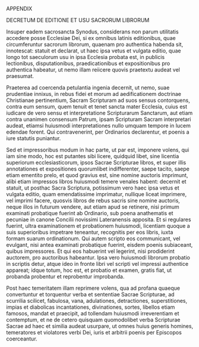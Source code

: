 APPENDIX 

DECRETUM DE EDITIONE ET USU SACRORUM LIBRORUM

Insuper eadem sacrosancta Synodus, considerans non parum utilitatis accedere posse Ecclesiae Dei, si ex omnibus latinis editionibus, quae circumferuntur sacrorum librorum, quaenam pro authentica habenda sit, innotescat: statuit et declarat, ut haec ipsa vetus et vulgata editio, quae longo tot saeculorum usu in ipsa Ecclesia probata est, in publicis lectionibus, disputationibus, praedicationibus et expositionibus pro authentica habeatur, ut nemo illam reiicere quovis praetextu audeat vel praesumat.

Praeterea ad coercenda petulantia ingenia decernit, ut nemo, suae prudentiae innixus, in rebus fidei et morum ad aedificationem doctrinae Christianae pertinentium, Sacram Scripturam ad suos sensus contorquens, contra eum sensum, quem tenuit et tenet sancta mater Ecclesia, cuius est iudicare de vero sensu et interpretatione Scripturarum Sanctarum, aut etiam contra unanimen consensum Patrum, ipsam Scripturam Sacram interpretari audeat, etiamsi huiusmodi interpretationes nullo umquam tempore in lucem edendae forent. Qui contravenerint, per Ordinarios declarentur, et poenis a iure statutis puniantur.

Sed et impressoribus modum in hac parte, ut par est, imponere volens, qui iam sine modo, hoc est putantes sibi licere, quidquid libet, sine licentia superiorum ecclesiasticorum, ipsos Sacrae Scripturae libros, et super illis annotationes et expositiones quorumlibet indifferenter, saepe tacito, saepe etiam ementito prelo, et quod gravius est, sine nomine auctoris imprimunt, alibi etiam impressos libros huiusmodi temere venales habent: decernit et statuit, ut posthac Sacra Scriptura, potissimum vero haec ipsa vetus et vulgata editio, quam emendatissime imprimatur, nullique liceat imprimere, vel imprimi facere, quosvis libros de rebus sacris sine nomine auctoris, neque illos in futurum vendere, aut etiam apud se retinere, nisi primum examinati probatique fuerint ab Ordinario, sub poena anathematis et pecuniae in canone Concilii novissimi Lateranensis apposita. Et si regulares fuerint, ultra examinationem et probationem huiusmodi, licentiam quoque a suis superioribus impetrare teneantur, recognitis per eos libris, iuxta formam suarum ordinationum. Qui autem scripto eos communicant, vel evulgant, nisi antea examinati probatique fuerint, eisdem poenis subiaceant, quibus impressores. Et qui eos habuerint vel legerint, nisi prodiderint auctorem, pro auctoribus habeantur. Ipsa vero huiusmodi librorum probatio in scriptis detur, atque ideo in fronte libri vel scripti vel impressi authentice appareat; idque totum, hoc est, et probatio et examen, gratis fiat, ut probanda probentur et reprobentur improbanda.

Post haec temeritatem illam reprimere volens, qua ad profana quaeque convertuntur et torquentur verba et sententiae Sacrae Scripturae, ad scurrilia scilicet, fabulosa, vana, adulationes, detractiones, superstitiones, impias et diabolicas incantationes, divinationes, sortes, libellos etiam famosos, mandat et praecipit, ad tollendam huiusmodi irreverentiam et contemptum, et ne de cetero quisquam quomodolibet verba Scripturae Sacrae ad haec et similia audeat usurpare, ut omnes huius generis homines, temeratores et violatores verbi Dei, iuris et arbitrii poenis per Episcopos coerceantur.


